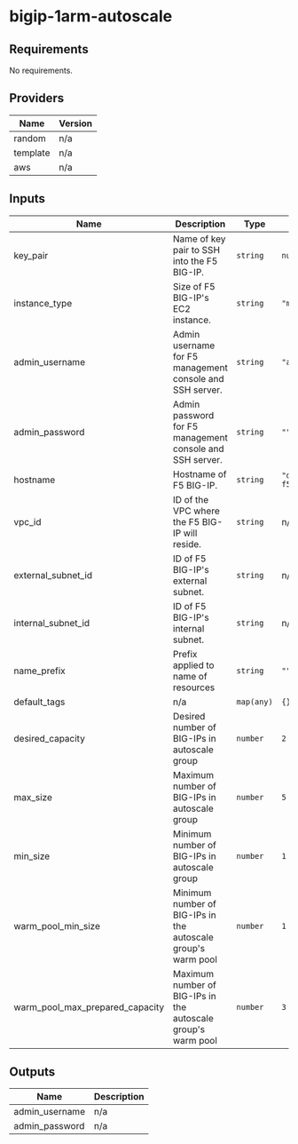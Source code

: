 # bigip-1arm-autoscale

<!-- BEGINNING OF PRE-COMMIT-TERRAFORM DOCS HOOK -->
## Requirements

No requirements.

## Providers

| Name | Version |
|------|---------|
| random | n/a |
| template | n/a |
| aws | n/a |

## Inputs

| Name | Description | Type | Default |
|------|-------------|------|---------|
| key\_pair | Name of key pair to SSH into the F5 BIG-IP. | `string` | `null` |
| instance\_type | Size of F5 BIG-IP's EC2 instance. | `string` | `"m5.xlarge"` |
| admin\_username | Admin username for F5 management console and SSH server. | `string` | `"admin"` |
| admin\_password | Admin password for F5 management console and SSH server. | `string` | `""` |
| hostname | Hostname of F5 BIG-IP. | `string` | `"demo-f5.example.com"` |
| vpc\_id | ID of the VPC where the F5 BIG-IP will reside. | `string` | n/a |
| external\_subnet\_id | ID of F5 BIG-IP's external subnet. | `string` | n/a |
| internal\_subnet\_id | ID of F5 BIG-IP's internal subnet. | `string` | n/a |
| name\_prefix | Prefix applied to name of resources | `string` | `""` |
| default\_tags | n/a | `map(any)` | `{}` |
| desired\_capacity | Desired number of BIG-IPs in autoscale group | `number` | `2` |
| max\_size | Maximum number of BIG-IPs in autoscale group | `number` | `5` |
| min\_size | Minimum number of BIG-IPs in autoscale group | `number` | `1` |
| warm\_pool\_min\_size | Minimum number of BIG-IPs in the autoscale group's warm pool | `number` | `1` |
| warm\_pool\_max\_prepared\_capacity | Maximum number of BIG-IPs in the autoscale group's warm pool | `number` | `3` |

## Outputs

| Name | Description |
|------|-------------|
| admin\_username | n/a |
| admin\_password | n/a |

<!-- END OF PRE-COMMIT-TERRAFORM DOCS HOOK -->